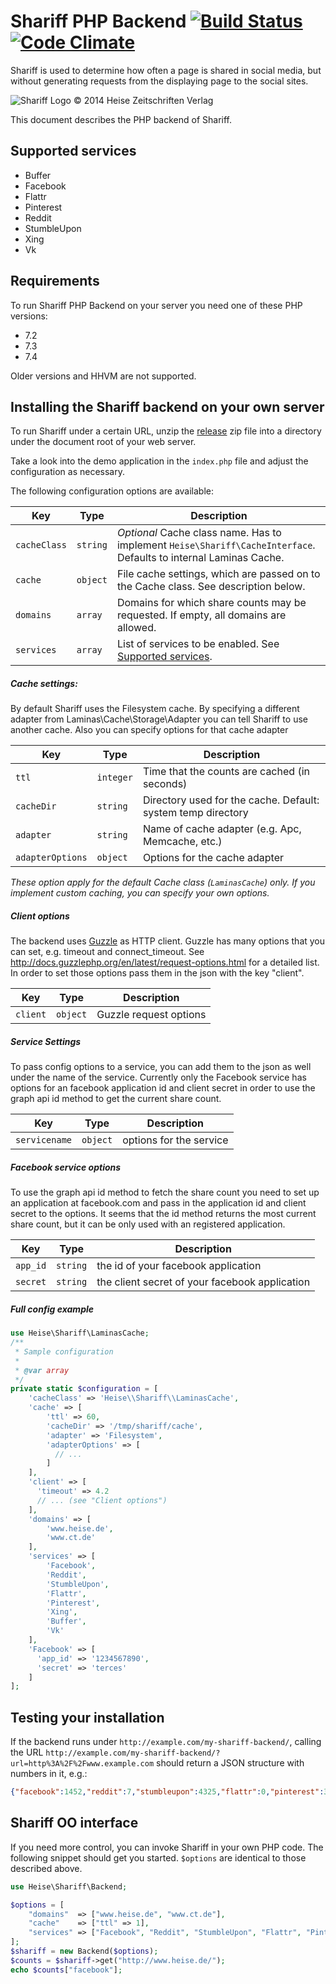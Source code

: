 # Shariff PHP Backend [![Build Status](https://travis-ci.org/heiseonline/shariff-backend-php.svg?branch=master)](https://travis-ci.org/heiseonline/shariff-backend-php) [![Code Climate](https://codeclimate.com/github/heiseonline/shariff-backend-php/badges/gpa.svg)](https://codeclimate.com/github/heiseonline/shariff-backend-php)


Shariff is used to determine how often a page is shared in social media, but without generating requests from the displaying page to the social sites.

![Shariff Logo © 2014 Heise Zeitschriften Verlag](http://www.heise.de/icons/ho/shariff-logo.png)

This document describes the PHP backend of Shariff.

Supported services
------------------
- Buffer
- Facebook
- Flattr
- Pinterest
- Reddit
- StumbleUpon
- Xing
- Vk

Requirements
------------

To run Shariff PHP Backend on your server you need one of these PHP versions:

* 7.2
* 7.3
* 7.4

Older versions and HHVM are not supported.

Installing the Shariff backend on your own server
------------------------------------------------

To run Shariff under a certain URL, unzip the [release](https://github.com/heiseonline/shariff-backend-php/releases) zip file into a directory under the document root of your web server.

Take a look into the demo application in the `index.php` file and adjust the configuration as necessary.

The following configuration options are available:

| Key         | Type | Description |
|-------------|------|-------------|
| `cacheClass` | `string` | *Optional* Cache class name. Has to implement `Heise\Shariff\CacheInterface`. Defaults to internal Laminas Cache. |
| `cache` | `object`  | File cache settings, which are passed on to the Cache class. See description below. |
| `domains` | `array` | Domains for which share counts may be requested. If empty, all domains are allowed. |
| `services` | `array` | List of services to be enabled. See [Supported services](#supported-services). |

##### Cache settings:

By default Shariff uses the Filesystem cache. By specifying a different adapter from Laminas\Cache\Storage\Adapter you can tell Shariff to use another cache. Also you can specify options for that cache adapter

| Key         | Type | Description |
|-------------|------|-------------|
| `ttl` | `integer` | Time that the counts are cached (in seconds) |
| `cacheDir` | `string` | Directory used for the cache. Default: system temp directory |
| `adapter` | `string` | Name of cache adapter (e.g. Apc, Memcache, etc.) |
| `adapterOptions` | `object` | Options for the cache adapter |

*These option apply for the default Cache class (`LaminasCache`) only. If you implement custom caching, you can specify your own options.*

##### Client options

The backend uses [Guzzle](http://docs.guzzlephp.org/en/latest/) as HTTP client. Guzzle has many options that you can set, e.g. timeout and connect_timeout. See http://docs.guzzlephp.org/en/latest/request-options.html for a detailed list.
In order to set those options pass them in the json with the key "client".

| Key         | Type | Description |
|-------------|------|-------------|
| `client` | `object` | Guzzle request options |

##### Service Settings

To pass config options to a service, you can add them to the json as well under the name of the service. Currently only the Facebook service has options for an facebook application id and client secret in order to use the graph api id method to get the current share count.

| Key         | Type | Description |
|-------------|------|-------------|
| `servicename` | `object` | options for the service |

##### Facebook service options

To use the graph api id method to fetch the share count you need to set up an application at facebook.com and pass in the application id and client secret to the options. It seems that the id method returns the most current share count, but it can be only used with an registered application.

| Key         | Type | Description |
|-------------|------|-------------|
| `app_id` | `string` | the id of your facebook application |
| `secret` | `string` | the client secret of your facebook application |

##### Full config example

```php
use Heise\Shariff\LaminasCache;
/**
 * Sample configuration
 *
 * @var array
 */
private static $configuration = [
    'cacheClass' => 'Heise\\Shariff\\LaminasCache',
    'cache' => [
        'ttl' => 60,
        'cacheDir' => '/tmp/shariff/cache',
        'adapter' => 'Filesystem',
        'adapterOptions' => [
          // ...
        ]
    ],
    'client' => [
      'timeout' => 4.2
      // ... (see "Client options")
    ],
    'domains' => [
        'www.heise.de',
        'www.ct.de'
    ],
    'services' => [
        'Facebook',
        'Reddit',
        'StumbleUpon',
        'Flattr',
        'Pinterest',
        'Xing',
        'Buffer',
        'Vk'
    ],
    'Facebook' => [
      'app_id' => '1234567890',
      'secret' => 'terces'
    ]
];
```


Testing your installation
-------------------------

If the backend runs under `http://example.com/my-shariff-backend/`, calling the URL `http://example.com/my-shariff-backend/?url=http%3A%2F%2Fwww.example.com` should return a JSON structure with numbers in it, e.g.:

```json
{"facebook":1452,"reddit":7,"stumbleupon":4325,"flattr":0,"pinterest":3,"buffer":29,"vk":326}
```


Shariff OO interface
--------------------

If you need more control, you can invoke Shariff in your own PHP code. The following snippet should get you started. `$options` are identical to those described above.

```php
use Heise\Shariff\Backend;

$options = [
	"domains"  => ["www.heise.de", "www.ct.de"],
	"cache"    => ["ttl" => 1],
	"services" => ["Facebook", "Reddit", "StumbleUpon", "Flattr", "Pinterest", "Buffer", "Vk"]
];
$shariff = new Backend($options);
$counts = $shariff->get("http://www.heise.de/");
echo $counts["facebook"];
```
